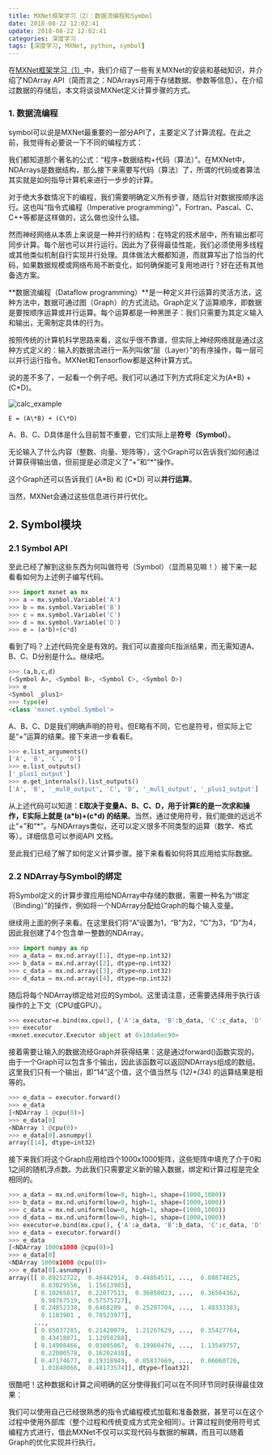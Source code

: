 ```yaml
---
title: MXNet框架学习（2）：数据流编程和Symbol
date: 2018-08-22 12:02:41
update: 2018-08-22 12:02:41
categories: 深度学习
tags: [深度学习, MXNet, python, symbol]
---
```


在[MXNet框架学习（1）](https://chaopei.github.io/blog/2018/08/mxnet-install-ndarray.html)中，我们介绍了一些有关MXNet的安装和基础知识，并介绍了NDArray API（简而言之：NDArrays可用于存储数据、参数等信息）。在介绍过数据的存储后，本文将谈谈MXNet定义计算步骤的方式。

<!--more-->

### 1. 数据流编程

symbol可以说是MXNet最重要的一部分API了，主要定义了计算流程。在此之前，我觉得有必要说一下不同的编程方式：

我们都知道那个著名的公式：“程序=数据结构+代码（算法）”。在MXNet中，NDArrays是数据结构，那么接下来需要写代码（算法）了，所谓的代码或者算法其实就是如何指导计算机来进行一步步的计算。

对于绝大多数情况下的编程，我们需要明确定义所有步骤，随后针对数据按顺序运行。这也叫“指令式编程（Imperative programming）”，Fortran、Pascal、C、C++等都是这样做的，这么做也没什么错。

然而神经网络从本质上来说是一种并行的结构：在特定的技术层中，所有输出都可同步计算。每个层也可以并行运行。因此为了获得最佳性能，我们必须使用多线程或其他类似机制自行实现并行处理。具体做法大概都知道，而就算写出了恰当的代码，如果数据规模或网络布局不断变化，如何确保能可复用地进行？好在还有其他备选方案。

**数据流编程（Dataflow programming）**是一种定义并行运算的灵活方法，这种方法中，数据可通过图（Graph）的方式流动。Graph定义了运算顺序，即数据是要按顺序运算或并行运算。每个运算都是一种黑匣子：我们只需要为其定义输入和输出，无需制定具体的行为。

按照传统的计算机科学思路来看，这似乎很不靠谱，但实际上神经网络就是通过这种方式定义的：输入的数据流进行一系列叫做“层（Layer）”的有序操作，每一层可以并行运行指令。MXNet和Tensorflow都是这种计算方式。

说的差不多了，一起看一个例子吧。我们可以通过下列方式将E定义为(A\*B) + (C\*D)。

![calc_example](/images/posts/dl/calc_example.png)

```
E = (A\*B) + (C\*D)
```

A、B、C、D具体是什么目前暂不重要，它们实际上是**符号（Symbol）**。

无论输入了什么内容（整数、向量、矩阵等），这个Graph可以告诉我们如何通过计算获得输出值，但前提是必须定义了“+”和“*”操作。

这个Graph还可以告诉我们 (A\*B) 和 (C\*D) 可以**并行运算**。

当然，MXNet会通过这些信息进行并行优化。

## 2. Symbol模块

### 2.1 Symbol API

至此已经了解到这些东西为何叫做符号（Symbol）（显而易见嘛！）接下来一起看看如何为上述例子编写代码。
```py
>>> import mxnet as mx
>>> a = mx.symbol.Variable('A')
>>> b = mx.symbol.Variable('B')
>>> c = mx.symbol.Variable('C')
>>> d = mx.symbol.Variable('D')
>>> e = (a*b)+(c*d)
```

看到了吗？上述代码完全是有效的。我们可以直接向E指派结果，而无需知道A、B、C、D分别是什么。继续吧。
```py
>>> (a,b,c,d)
(<Symbol A>, <Symbol B>, <Symbol C>, <Symbol D>)
>>> e
<Symbol _plus1>
>>> type(e)
<class 'mxnet.symbol.Symbol'>
```

A、B、C、D是我们明确声明的符号。但E略有不同，它也是符号，但实际上它是“+”运算的结果。接下来进一步看看E。
```py
>>> e.list_arguments()
['A', 'B', 'C', 'D']
>>> e.list_outputs()
['_plus1_output']
>>> e.get_internals().list_outputs()
['A', 'B', '_mul0_output', 'C', 'D', '_mul1_output', '_plus1_output']
```

从上述代码可以知道：**E取决于变量A、B、C、D，用于计算E的是一次求和操作，E实际上就是 (a\*b)+(c\*d) 的结果**。当然，通过使用符号，我们能做的远远不止“+”和“*”。与NDArrays类似，还可以定义很多不同类型的运算（数学、格式等）。详细信息可以参阅API 文档。

至此我们已经了解了如何定义计算步骤。接下来看看如何将其应用给实际数据。

### 2.2 NDArray与Symbol的绑定

将Symbol定义的计算步骤应用给NDArray中存储的数据，需要一种名为“绑定（Binding）”的操作，例如将一个NDArray分配给Graph的每个输入变量。

继续用上面的例子来看。在这里我们将“A”设置为1，“B”为2，“C”为3，“D”为4，因此我创建了4个包含单一整数的NDArray。
```py
>>> import numpy as np
>>> a_data = mx.nd.array([1], dtype=np.int32)
>>> b_data = mx.nd.array([2], dtype=np.int32)
>>> c_data = mx.nd.array([3], dtype=np.int32)
>>> d_data = mx.nd.array([4], dtype=np.int32)
```

随后将每个NDArray绑定给对应的Symbol。这里请注意，还需要选择用于执行该操作的上下文（CPU或GPU）。
```py
>>> executor=e.bind(mx.cpu(), {'A':a_data, 'B':b_data, 'C':c_data, 'D':d_data})
>>> executor
<mxnet.executor.Executor object at 0x10da6ec90>
```

接着需要让输入的数据流经Graph并获得结果：这是通过forward()函数实现的。由于一个Graph可以包含多个输出，因此该函数可以返回NDArrays组成的数组。这里我们只有一个输出，即“14”这个值，这个值当然与 (1*2)+(3*4) 的运算结果是相等的。

```py
>>> e_data = executor.forward()
>>> e_data
[<NDArray 1 @cpu(0)>]
>>> e_data[0]
<NDArray 1 @cpu(0)>
>>> e_data[0].asnumpy()
array([14], dtype=int32)
```

接下来我们将这个Graph应用给四个1000x1000矩阵，这些矩阵中填充了介于0和1之间的随机浮点数。为此我们只需要定义新的输入数据，绑定和计算过程是完全相同的。
```py
>>> a_data = mx.nd.uniform(low=0, high=1, shape=(1000,1000))
>>> b_data = mx.nd.uniform(low=0, high=1, shape=(1000,1000))
>>> c_data = mx.nd.uniform(low=0, high=1, shape=(1000,1000))
>>> d_data = mx.nd.uniform(low=0, high=1, shape=(1000,1000))
>>> executor=e.bind(mx.cpu(), {'A':a_data, 'B':b_data, 'C':c_data, 'D':d_data})
>>> e_data = executor.forward()
>>> e_data
[<NDArray 1000x1000 @cpu(0)>]
>>> e_data[0]
<NDArray 1000x1000 @cpu(0)>
>>> e_data[0].asnumpy()
array([[ 0.89252722,  0.46442914,  0.44864511, ...,  0.08874825,
         0.83029556,  1.15613985],
       [ 0.10265817,  0.22077513,  0.36850023, ...,  0.36564362,
         0.98767519,  0.57575727],
       [ 0.24852338,  0.6468209 ,  0.25207704, ...,  1.48333383,
         0.1183901 ,  0.70523977],
       ...,
       [ 0.85037285,  0.21420079,  1.21267629, ...,  0.35427764,
         0.43418071,  1.12958288],
       [ 0.14908466,  0.03095067,  0.19960476, ...,  1.13549757,
         0.22000578,  0.16202438],
       [ 0.47174677,  0.19318949,  0.05837669, ...,  0.06060726,
         1.01848066,  0.48173574]], dtype=float32)
```

很酷吧！这种数据和计算之间明确的区分使得我们可以在不同环节同时获得最佳效果：

我们可以使用自己已经很熟悉的指令式编程模式加载和准备数据，甚至可以在这个过程中使用外部库（整个过程和传统变成方式完全相同）。计算过程则使用符号式编程方式进行，借此MXNet不仅可以实现代码与数据的解耦，而且可以随着Graph的优化实现并行执行。